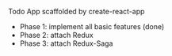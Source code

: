 Todo App scaffolded by create-react-app
- Phase 1: implement all basic features (done)
- Phase 2: attach Redux
- Phase 3: attach Redux-Saga